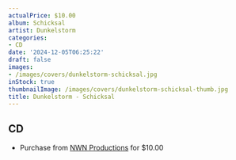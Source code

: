 ```yaml
---
actualPrice: $10.00
album: Schicksal
artist: Dunkelstorm
categories:
- CD
date: '2024-12-05T06:25:22'
draft: false
images:
- /images/covers/dunkelstorm-schicksal.jpg
inStock: true
thumbnailImage: /images/covers/dunkelstorm-schicksal-thumb.jpg
title: Dunkelstorm - Schicksal
---
```


## CD
* Purchase from [NWN Productions](http://shop.nwnprod.com/index.php?route=product/product&path=93&product_id=46083&sort=pd.name&order=ASC) for $10.00
